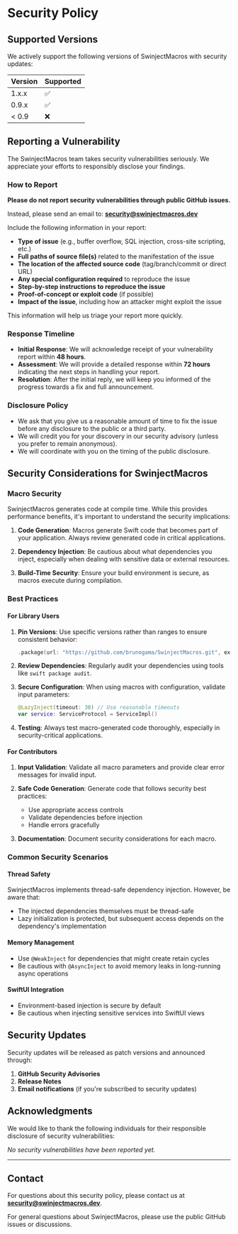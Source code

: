 # Security Policy

## Supported Versions

We actively support the following versions of SwinjectMacros with security updates:

| Version | Supported          |
| ------- | ------------------ |
| 1.x.x   | :white_check_mark: |
| 0.9.x   | :white_check_mark: |
| < 0.9   | :x:                |

## Reporting a Vulnerability

The SwinjectMacros team takes security vulnerabilities seriously. We appreciate your efforts to responsibly disclose your findings.

### How to Report

**Please do not report security vulnerabilities through public GitHub issues.**

Instead, please send an email to: **security@swinjectmacros.dev**

Include the following information in your report:

- **Type of issue** (e.g., buffer overflow, SQL injection, cross-site scripting, etc.)
- **Full paths of source file(s)** related to the manifestation of the issue
- **The location of the affected source code** (tag/branch/commit or direct URL)
- **Any special configuration required** to reproduce the issue
- **Step-by-step instructions to reproduce the issue**
- **Proof-of-concept or exploit code** (if possible)
- **Impact of the issue**, including how an attacker might exploit the issue

This information will help us triage your report more quickly.

### Response Timeline

- **Initial Response**: We will acknowledge receipt of your vulnerability report within **48 hours**.
- **Assessment**: We will provide a detailed response within **72 hours** indicating the next steps in handling your report.
- **Resolution**: After the initial reply, we will keep you informed of the progress towards a fix and full announcement.

### Disclosure Policy

- We ask that you give us a reasonable amount of time to fix the issue before any disclosure to the public or a third party.
- We will credit you for your discovery in our security advisory (unless you prefer to remain anonymous).
- We will coordinate with you on the timing of the public disclosure.

## Security Considerations for SwinjectMacros

### Macro Security

SwinjectMacros generates code at compile time. While this provides performance benefits, it's important to understand the security implications:

1. **Code Generation**: Macros generate Swift code that becomes part of your application. Always review generated code in critical applications.

1. **Dependency Injection**: Be cautious about what dependencies you inject, especially when dealing with sensitive data or external resources.

1. **Build-Time Security**: Ensure your build environment is secure, as macros execute during compilation.

### Best Practices

#### For Library Users

1. **Pin Versions**: Use specific versions rather than ranges to ensure consistent behavior:

   ```swift
   .package(url: "https://github.com/brunogama/SwinjectMacros.git", exact: "1.0.0")
   ```

1. **Review Dependencies**: Regularly audit your dependencies using tools like `swift package audit`.

1. **Secure Configuration**: When using macros with configuration, validate input parameters:

   ```swift
   @LazyInject(timeout: 30) // Use reasonable timeouts
   var service: ServiceProtocol = ServiceImpl()
   ```

1. **Testing**: Always test macro-generated code thoroughly, especially in security-critical applications.

#### For Contributors

1. **Input Validation**: Validate all macro parameters and provide clear error messages for invalid input.

1. **Safe Code Generation**: Generate code that follows security best practices:

   - Use appropriate access controls
   - Validate dependencies before injection
   - Handle errors gracefully

1. **Documentation**: Document security considerations for each macro.

### Common Security Scenarios

#### Thread Safety

SwinjectMacros implements thread-safe dependency injection. However, be aware that:

- The injected dependencies themselves must be thread-safe
- Lazy initialization is protected, but subsequent access depends on the dependency's implementation

#### Memory Management

- Use `@WeakInject` for dependencies that might create retain cycles
- Be cautious with `@AsyncInject` to avoid memory leaks in long-running async operations

#### SwiftUI Integration

- Environment-based injection is secure by default
- Be cautious when injecting sensitive services into SwiftUI views

## Security Updates

Security updates will be released as patch versions and announced through:

1. **GitHub Security Advisories**
1. **Release Notes**
1. **Email notifications** (if you're subscribed to security updates)

## Acknowledgments

We would like to thank the following individuals for their responsible disclosure of security vulnerabilities:

<!-- This section will be updated as we receive and address security reports -->

*No security vulnerabilities have been reported yet.*

______________________________________________________________________

## Contact

For questions about this security policy, please contact us at **security@swinjectmacros.dev**.

For general questions about SwinjectMacros, please use the public GitHub issues or discussions.
